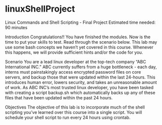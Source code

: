 # linuxShellProject

Linux Commands and Shell Scripting - Final Project
Estimated time needed: 90 minutes

Introduction
Congratulations!! You have finished the modules. Now is the time to put your skills to test. Read through the scenario below. This lab may use some bash concepts we haven’t yet covered in this course. Whenever this happens, we will provide sufficient hints and/or the code for you.

Scenario
You are a lead linux developer at the top-tech company “ABC International INC.” ABC currently suffers from a huge bottleneck - each day, interns must painstakingly access encrypted password files on core servers, and backup those that were updated within the last 24-hours. This introduces human error, lowers security, and takes an unreasonable amount of work. As ABC INC’s most trusted linux developer, you have been tasked with creating a script backup.sh which automatically backs up any of these files that have been updated within the past 24 hours.

Objectives
The objective of this lab is to incorporate much of the shell scripting you’ve learned over this course into a single script. You will schedule your shell script to run every 24 hours using crontab.

